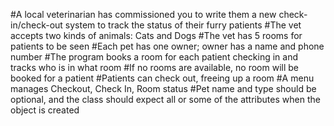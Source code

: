 #A local veterinarian has commissioned you to write them a new check-in/check-out system to track the status of their furry patients
#The vet accepts two kinds of animals: Cats and Dogs
#The vet has 5 rooms for patients to be seen
#Each pet has one owner; owner has a name and phone number
#The program books a room for each patient checking in and tracks who is in what room
#If no rooms are available, no room will be booked for a patient
#Patients can check out, freeing up a room
#A menu manages Checkout, Check In, Room status
#Pet name and type should be optional, and the class should expect all or some of the attributes when the object is created 
